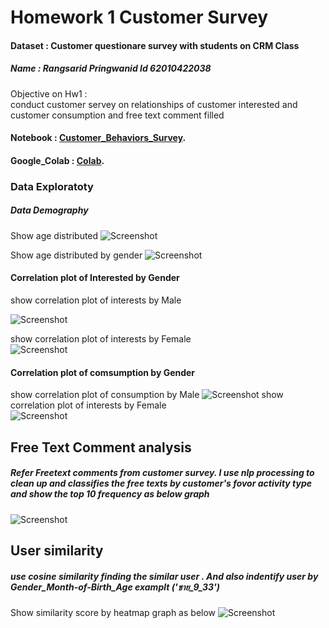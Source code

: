 
#   Homework 1 Customer Survey 
#### Dataset : Customer questionare survey with  students on CRM Class
##### Name : Rangsarid Pringwanid Id 62010422038

Objective on Hw1 :   
    conduct customer servey on relationships of customer interested and customer consumption and free text comment filled 
#### Notebook : [Customer_Behaviors_Survey](https://github.com/rangsarid/BADS7105/blob/main/Homework%2001/HW1_Customer_Behaviors_Survey.ipynb).   
#### Google_Colab : [Colab](https://colab.research.google.com/drive/1qFgz0oKhKABhaTuaVqZj_dDW8CO_i07S#scrollTo=_jDmVwtX35_k).

### Data Exploratoty 
##### Data Demography 
Show age distributed
![Screenshot](Hw1/age_distributed.png)

Show age distributed by gender
![Screenshot](Hw1/age_distributed_sex.png)

#### Correlation plot of Interested by Gender

show correlation plot of interests by Male  

![Screenshot](Hw1/Corr_Interest_male.png)

show correlation plot of interests by Female  
![Screenshot](Hw1/Corr_interest_female.png)


#### Correlation plot of comsumption by Gender
show correlation plot of consumption by Male
![Screenshot](Hw1/corr_consumption_male.png)
show correlation plot of interests by Female  
![Screenshot](Hw1/corr_consumption_female.png)


## Free Text Comment analysis 
##### Refer Freetext comments from customer survey. I use nlp processing to clean up and classifies the free texts by customer's fovor activity type and show the top 10 frequency as below graph

![Screenshot](Hw1/free_word.png)

## User similarity 
##### use cosine similarity finding the similar user . And also indentify user by Gender_Month-of-Birth_Age  examplt ('ชาย_9_33')  
 
 Show similarity score by heatmap graph as below
![Screenshot](Hw1/similarity.png)


